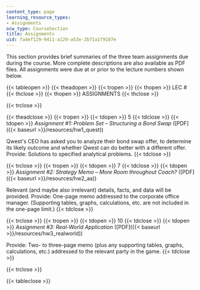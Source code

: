 ```yaml
---
content_type: page
learning_resource_types:
- Assignments
ocw_type: CourseSection
title: Assignments
uid: fa4ef129-9411-a129-a53e-2b71a1f9107e
---
```


This section provides brief summaries of the three team assignments due during the course. More complete descriptions are also available as PDF files. All assignments were due at or prior to the lecture numbers shown below.

{{< tableopen >}}
{{< theadopen >}}
{{< tropen >}}
{{< thopen >}}
LEC #
{{< thclose >}}
{{< thopen >}}
ASSIGNMENTS
{{< thclose >}}

{{< trclose >}}

{{< theadclose >}}
{{< tropen >}}
{{< tdopen >}}
5
{{< tdclose >}}
{{< tdopen >}}
_Assignment #1: Problem Set_ – _Structuring a Bond Swap_ ([PDF]({{< baseurl >}}/resources/hw1_quest))  
  
Qwest's CEO has asked you to analyze their bond swap offer, to determine its likely outcome and whether Qwest can do better with a different offer. Provide: Solutions to specified analytical problems.
{{< tdclose >}}

{{< trclose >}}
{{< tropen >}}
{{< tdopen >}}
7
{{< tdclose >}}
{{< tdopen >}}
_Assignment #2: Strategy Memo_ – _More Room throughout Coach?_ ([PDF]({{< baseurl >}}/resources/hw2_aa))  
  
Relevant (and maybe also irrelevant) details, facts, and data will be provided. Provide: One-page memo addressed to the corporate office manager. (Supporting tables, graphs, calculations, etc. are not included in the one-page limit.)
{{< tdclose >}}

{{< trclose >}}
{{< tropen >}}
{{< tdopen >}}
10
{{< tdclose >}}
{{< tdopen >}}
_Assignment #3: Real-World Application_ ([PDF]({{< baseurl >}}/resources/hw3_realworld))  
  
Provide: Two- to three-page memo (plus any supporting tables, graphs, calculations, etc.) addressed to the relevant party in the game.
{{< tdclose >}}

{{< trclose >}}

{{< tableclose >}}